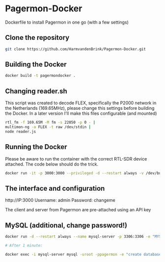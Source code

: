 # Pagermon-Docker
Dockerfile to install Pagermon in one go (with a few settings)

## Clone the repository

```bash
git clone https://github.com/HarmvandenBrink/Pagermon-Docker.git
```

## Building the Docker
```bash
docker build -t pagermondocker .
```

## Changing reader.sh

This script was created to decode FLEX, specifically the P2000 network in the Netherlands (169.65MHz), please change this settings before building the Docker. In a later version I'll make this files configurable (and mounted)

```bash
rtl_fm -f 169.65M -M fm -s 22050 -p 0 - |
multimon-ng -a FLEX -t raw /dev/stdin |
node reader.js
```

## Running the Docker

Please be aware to run the container with the correct RTL-SDR device attached. The code below should do the trick.

```bash
docker run -it -p 3000:3000 --privileged -d --restart always -v /dev/bus/usb:/dev/bus/usb pagermondocker
```

## The interface and configuration
http://IP:3000
Username: admin Password: changeme

The client and server from Pagermon are pre-attached using an API key

## MySQL (additional, change password!)

```bash
docker run -d --restart always --name mysql-server -p 3306:3306 -e "MYSQL_ROOT_PASSWORD=pagermon" mysql

# After 1 minute:

docker exec -i mysql-server mysql -uroot -ppagermon -e "create database pagermon;"
```
